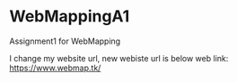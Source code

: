 # WebMappingA1
Assignment1 for WebMapping

I change my website url, new webiste url is below
web link: https://www.webmap.tk/

